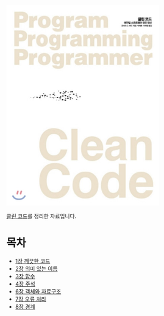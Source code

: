 <img src="./image/cleancode_logo.jpeg" width="400" />

[클린 코드](http://www.yes24.com/Product/Goods/11681152?OzSrank=1)를 정리한 자료입니다.



# 목차

* [1장 깨끗한 코드](https://github.com/binghe819/TIL/blob/master/ETC/CleanCode/1%EC%9E%A5%20%EA%B9%A8%EB%81%97%ED%95%9C%20%EC%BD%94%EB%93%9C.md)
* [2장 의미 있는 이름](https://github.com/binghe819/TIL/blob/master/ETC/CleanCode/2%EC%9E%A5%20%EC%9D%98%EB%AF%B8%20%EC%9E%88%EB%8A%94%20%EC%9D%B4%EB%A6%84.md)
* [3장 함수](https://github.com/binghe819/TIL/blob/master/ETC/CleanCode/3%EC%9E%A5%20%ED%95%A8%EC%88%98.md)
* [4장 주석](https://github.com/binghe819/TIL/blob/master/ETC/CleanCode/4%EC%9E%A5%20%EC%A3%BC%EC%84%9D.md)
* [6장 객체와 자료구조](https://github.com/binghe819/TIL/blob/master/ETC/CleanCode/6%EC%9E%A5%20%EA%B0%9D%EC%B2%B4%EC%99%80%20%EC%9E%90%EB%A3%8C%EA%B5%AC%EC%A1%B0.md)
* [7장 오류 처리](https://github.com/binghe819/TIL/blob/master/ETC/CleanCode/7%EC%9E%A5%20%EC%98%A4%EB%A5%98%20%EC%B2%98%EB%A6%AC.md)
* [8장 경계]()































